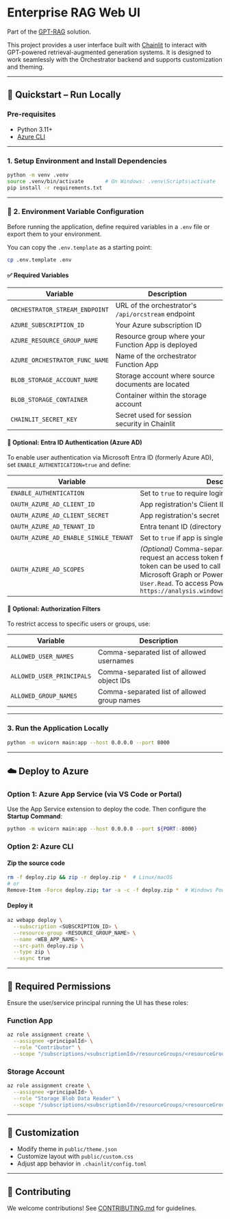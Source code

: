 # Enterprise RAG Web UI

Part of the [GPT-RAG](https://github.com/Azure/gpt-rag) solution.

This project provides a user interface built with [Chainlit](https://www.chainlit.io/) to interact with GPT-powered retrieval-augmented generation systems. It is designed to work seamlessly with the Orchestrator backend and supports customization and theming.

---

## 🚀 Quickstart – Run Locally

### **Pre-requisites**

- Python 3.11+
- [Azure CLI](https://learn.microsoft.com/en-us/cli/azure/install-azure-cli)

---

### **1. Setup Environment and Install Dependencies**

```bash
python -m venv .venv
source .venv/bin/activate       # On Windows: .venv\Scripts\activate
pip install -r requirements.txt
```

---

### 🔧 **2. Environment Variable Configuration**

Before running the application, define required variables in a `.env` file or export them to your environment.

You can copy the `.env.template` as a starting point:

```bash
cp .env.template .env
```

#### ✅ **Required Variables**

| Variable | Description |
|---------|-------------|
| `ORCHESTRATOR_STREAM_ENDPOINT` | URL of the orchestrator's `/api/orcstream` endpoint |
| `AZURE_SUBSCRIPTION_ID` | Your Azure subscription ID |
| `AZURE_RESOURCE_GROUP_NAME` | Resource group where your Function App is deployed |
| `AZURE_ORCHESTRATOR_FUNC_NAME` | Name of the orchestrator Function App |
| `BLOB_STORAGE_ACCOUNT_NAME` | Storage account where source documents are located |
| `BLOB_STORAGE_CONTAINER` | Container within the storage account |
| `CHAINLIT_SECRET_KEY` | Secret used for session security in Chainlit |

#### 🔐 **Optional: Entra ID Authentication (Azure AD)**

To enable user authentication via Microsoft Entra ID (formerly Azure AD), set `ENABLE_AUTHENTICATION=true` and define:

| Variable | Description |
|---------|-------------|
| `ENABLE_AUTHENTICATION` | Set to `true` to require login (default: `false`) |
| `OAUTH_AZURE_AD_CLIENT_ID` | App registration's Client ID |
| `OAUTH_AZURE_AD_CLIENT_SECRET` | App registration's secret |
| `OAUTH_AZURE_AD_TENANT_ID` | Entra tenant ID (directory ID) |
| `OAUTH_AZURE_AD_ENABLE_SINGLE_TENANT` | Set to `true` if app is single-tenant |
| `OAUTH_AZURE_AD_SCOPES` | *(Optional)* Comma-separated scopes used to request an access token for API calls. The access token can be used to call protected APIs such as Microsoft Graph or Power BI REST API. Default is `User.Read`. To access Power BI, for example, add `https://analysis.windows.net/powerbi/api/.default` |


#### 🎯 **Optional: Authorization Filters**

To restrict access to specific users or groups, use:

| Variable | Description |
|----------|-------------|
| `ALLOWED_USER_NAMES` | Comma-separated list of allowed usernames |
| `ALLOWED_USER_PRINCIPALS` | Comma-separated list of allowed object IDs |
| `ALLOWED_GROUP_NAMES` | Comma-separated list of allowed group names |

---

### **3. Run the Application Locally**

```bash
python -m uvicorn main:app --host 0.0.0.0 --port 8000
```

---

## ☁️ Deploy to Azure

### **Option 1: Azure App Service (via VS Code or Portal)**

Use the App Service extension to deploy the code. Then configure the **Startup Command**:

```bash
python -m uvicorn main:app --host 0.0.0.0 --port ${PORT:-8000}
```

### **Option 2: Azure CLI**

#### Zip the source code

```bash
rm -f deploy.zip && zip -r deploy.zip *  # Linux/macOS
# or
Remove-Item -Force deploy.zip; tar -a -c -f deploy.zip *  # Windows PowerShell
```

#### Deploy it

```bash
az webapp deploy \
  --subscription <SUBSCRIPTION_ID> \
  --resource-group <RESOURCE_GROUP_NAME> \
  --name <WEB_APP_NAME> \
  --src-path deploy.zip \
  --type zip \
  --async true
```

---

## 🔐 Required Permissions

Ensure the user/service principal running the UI has these roles:

### Function App

```bash
az role assignment create \
  --assignee <principalId> \
  --role "Contributor" \
  --scope "/subscriptions/<subscriptionId>/resourceGroups/<resourceGroup>/providers/Microsoft.Web/sites/<functionAppName>"
```

### Storage Account

```bash
az role assignment create \
  --assignee <principalId> \
  --role "Storage Blob Data Reader" \
  --scope "/subscriptions/<subscriptionId>/resourceGroups/<resourceGroup>/providers/Microsoft.Storage/storageAccounts/<storageAccount>"
```

---

## 🎨 Customization

- Modify theme in `public/theme.json`
- Customize layout with `public/custom.css`
- Adjust app behavior in `.chainlit/config.toml`

---

## 🤝 Contributing

We welcome contributions! See [CONTRIBUTING.md](https://github.com/Azure/GPT-RAG/blob/main/CONTRIBUTING.md) for guidelines.


